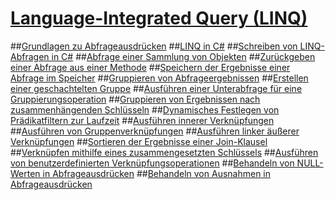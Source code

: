# [Language-Integrated Query (LINQ)](index.md)
##[Grundlagen zu Abfrageausdrücken](query-expression-basics.md)
##[LINQ in C#](linq-in-csharp.md)
##[Schreiben von LINQ-Abfragen in C#](write-linq-queries.md)
##[Abfrage einer Sammlung von Objekten](query-a-collection-of-objects.md)
##[Zurückgeben einer Abfrage aus einer Methode](return-a-query-from-a-method.md)
##[Speichern der Ergebnisse einer Abfrage im Speicher](store-the-results-of-a-query-in-memory.md)
##[Gruppieren von Abfrageergebnissen](group-query-results.md)
##[Erstellen einer geschachtelten Gruppe](create-a-nested-group.md)
##[Ausführen einer Unterabfrage für eine Gruppierungsoperation](perform-a-subquery-on-a-grouping-operation.md)
##[Gruppieren von Ergebnissen nach zusammenhängenden Schlüsseln](group-results-by-contiguous-keys.md)
##[Dynamisches Festlegen von Prädikatfiltern zur Laufzeit](dynamically-specify-predicate-filters-at-runtime.md)
##[Ausführen innerer Verknüpfungen](perform-inner-joins.md)
##[Ausführen von Gruppenverknüpfungen](perform-grouped-joins.md)
##[Ausführen linker äußerer Verknüpfungen](perform-left-outer-joins.md)
##[Sortieren der Ergebnisse einer Join-Klausel](order-the-results-of-a-join-clause.md)
##[Verknüpfen mithilfe eines zusammengesetzten Schlüssels](join-by-using-composite-keys.md)
##[Ausführen von benutzerdefinierten Verknüpfungsoperationen](perform-custom-join-operations.md)
##[Behandeln von NULL-Werten in Abfrageausdrücken](handle-null-values-in-query-expressions.md)
##[Behandeln von Ausnahmen in Abfrageausdrücken](handle-exceptions-in-query-expressions.md)